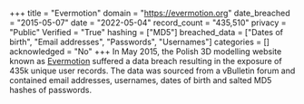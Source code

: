 +++
title = "Evermotion"
domain = "https://evermotion.org"
date_breached = "2015-05-07"
date = "2022-05-04"
record_count = "435,510"
privacy = "Public"
Verified = "True"
hashing = ["MD5"]
breached_data = ["Dates of birth", "Email addresses", "Passwords", "Usernames"]
categories = []
acknowledged = "No"
+++
In May 2015, the Polish 3D modelling website known as <a href="https://evermotion.org/" target="_blank" rel="noopener">Evermotion</a> suffered a data breach resulting in the exposure of 435k unique user records. The data was sourced from a vBulletin forum and contained email addresses, usernames, dates of birth and salted MD5 hashes of passwords.